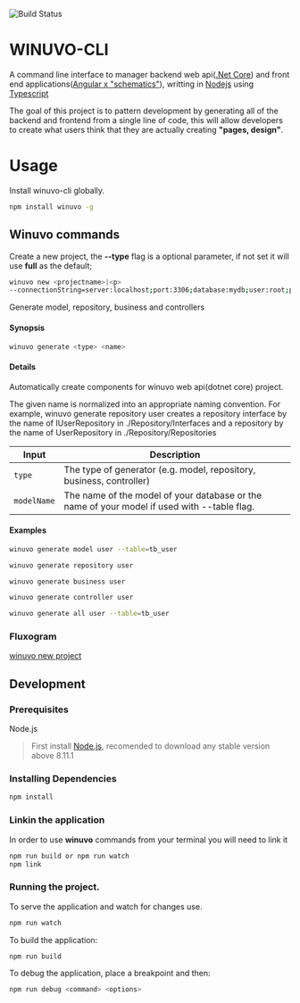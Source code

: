 ![Build Status](https://travis-ci.org/TalissonJunior/winuvo-cli.svg?branch=master)

# WINUVO-CLI

A command line interface to manager backend web api([.Net Core](https://github.com/dotnet/core)) and front end applications([Angular x "schematics"](https://angular.io/)), writting in [Nodejs](https://nodejs.org/en/) using [Typescript](https://www.typescriptlang.org/) 

The goal of this project is to pattern development by generating all of the backend and frontend from a single line of code, this will allow developers to create what users think that they are actually creating **"pages, design"**.

# Usage

Install winuvo-cli globally.
```sh
npm install winuvo -g
```

## Winuvo commands

Create a new project, the **--type** flag is a optional parameter, if not set it will use **full** as the default;

```sh
winuvo new <projectname>|<p>
--connectionString=server:localhost;port:3306;database:mydb;user:root;password:root
```

Generate model, repository, business and controllers

#### Synopsis
```sh
winuvo generate <type> <name> 
```

#### Details
Automatically create components for winuvo web api(dotnet core) project.

The given name is normalized into an appropriate naming convention. For example, winuvo generate repository user creates a repository interface by the name of IUserRepository in ./Repository/Interfaces and a repository by the name of UserRepository in ./Repository/Repositories

| Input        | Description          
| ------------- | -------------
| ```type```      | The type of generator (e.g. model, repository, business, controller)
| ``modelName``    | The name of the model of your database or the name of your model if used with --table flag.  


#### Examples

```sh
winuvo generate model user --table=tb_user

winuvo generate repository user

winuvo generate business user

winuvo generate controller user

winuvo generate all user --table=tb_user
```

### Fluxogram
[winuvo new project](https://www.lucidchart.com/invitations/accept/fbb425f3-5a90-436d-b892-3af166c0f30d)

## Development 

### Prerequisites

Node.js 
 
>First install [Node.js](https://nodejs.org/), recomended to download any stable version above 8.11.1


### Installing Dependencies


```sh
npm install 
```

### Linkin the application

In order to use **winuvo** commands from your terminal you will need to link it

```sh
npm run build or npm run watch
npm link 
```


### Running the project.


To serve the application and watch for changes use. 
```sh
npm run watch
```

To build the application:

```sh
npm run build
```

To debug the application, place a breakpoint and then:

```sh
npm run debug <command> <options>
```




